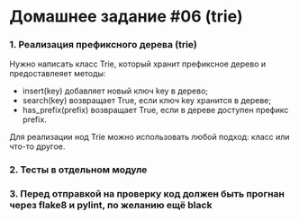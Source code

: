 # Домашнее задание #06 (trie)

### 1. Реализация префиксного дерева (trie)
Нужно написать класс Trie, который хранит префиксное дерево и предоставлеяет методы:
- insert(key) добавляет новый ключ key в дерево;
- search(key) возвращает True, если ключ key хранится в дереве;
- has_prefix(prefix) возвращает True, если в дереве доступен префикс prefix.

Для реализации нод Trie можно использовать любой подход: класс или что-то другое.

### 2. Тесты в отдельном модуле

### 3. Перед отправкой на проверку код должен быть прогнан через flake8 и pylint, по желанию ещё black
